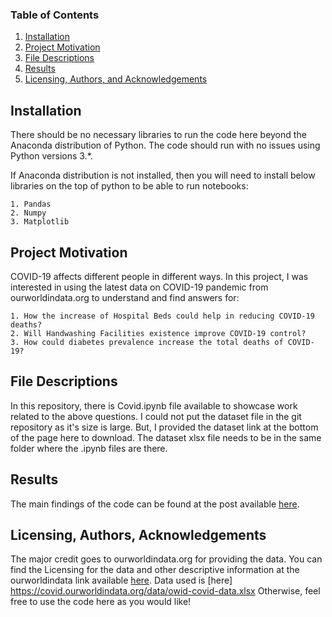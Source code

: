 
### Table of Contents

1. [Installation](#installation)
2. [Project Motivation](#motivation)
3. [File Descriptions](#files)
4. [Results](#results)
5. [Licensing, Authors, and Acknowledgements](#licensing)

## Installation <a name="installation"></a>

There should be no necessary libraries to run the code here beyond the Anaconda distribution of Python. The code should run with no issues using Python versions 3.*.

If Anaconda distribution is not installed, then you will need to install below libraries on the top of python to be able to run notebooks:

    1. Pandas
    2. Numpy
    3. Matplotlib


## Project Motivation<a name="motivation"></a>

COVID-19 affects different people in different ways. In this project, I was interested in using the latest data on COVID-19 pandemic from ourworldindata.org to understand and find answers for:

    1. How the increase of Hospital Beds could help in reducing COVID-19 deaths?
    2. Will Handwashing Facilities existence improve COVID-19 control?
    3. How could diabetes prevalence increase the total deaths of COVID-19?

## File Descriptions <a name="files"></a>

In this repository, there is Covid.ipynb file available to showcase work related to the above questions. I could not put the dataset file in the git repository as it's size is large. But, I provided the dataset link at the bottom of the page here to download. The dataset xlsx file needs to be in the same folder where the .ipynb files are there.

## Results<a name="results"></a>

The main findings of the code can be found at the post available [here](https://medium.com/@josh_2774/how-do-you-become-a-developer-5ef1c1c68711).

## Licensing, Authors, Acknowledgements<a name="licensing"></a>

The major credit goes to ourworldindata.org for providing the data.  You can find the Licensing for the data and other descriptive information at the ourworldindata link available [here](https://ourworldindata.org/coronavirus-data). Data used is [here] https://covid.ourworldindata.org/data/owid-covid-data.xlsx Otherwise, feel free to use the code here as you would like! 

